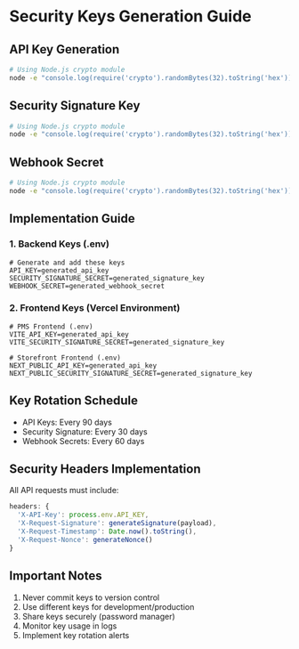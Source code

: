 # Security Keys Generation Guide

## API Key Generation
```bash
# Using Node.js crypto module
node -e "console.log(require('crypto').randomBytes(32).toString('hex'))"
```

## Security Signature Key
```bash
# Using Node.js crypto module
node -e "console.log(require('crypto').randomBytes(32).toString('hex'))"
```

## Webhook Secret
```bash
# Using Node.js crypto module
node -e "console.log(require('crypto').randomBytes(32).toString('hex'))"
```

## Implementation Guide

### 1. Backend Keys (.env)
```env
# Generate and add these keys
API_KEY=generated_api_key
SECURITY_SIGNATURE_SECRET=generated_signature_key
WEBHOOK_SECRET=generated_webhook_secret
```

### 2. Frontend Keys (Vercel Environment)
```env
# PMS Frontend (.env)
VITE_API_KEY=generated_api_key
VITE_SECURITY_SIGNATURE_SECRET=generated_signature_key

# Storefront Frontend (.env)
NEXT_PUBLIC_API_KEY=generated_api_key
NEXT_PUBLIC_SECURITY_SIGNATURE_SECRET=generated_signature_key
```

## Key Rotation Schedule
- API Keys: Every 90 days
- Security Signature: Every 30 days
- Webhook Secrets: Every 60 days

## Security Headers Implementation
All API requests must include:
```typescript
headers: {
  'X-API-Key': process.env.API_KEY,
  'X-Request-Signature': generateSignature(payload),
  'X-Request-Timestamp': Date.now().toString(),
  'X-Request-Nonce': generateNonce()
}
```

## Important Notes
1. Never commit keys to version control
2. Use different keys for development/production
3. Share keys securely (password manager)
4. Monitor key usage in logs
5. Implement key rotation alerts
